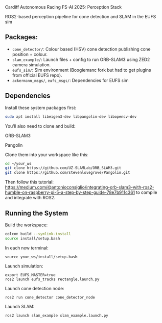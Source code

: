 Cardiff Autonomous Racing FS-AI 2025: Perception Stack

ROS2-based perception pipeline for cone detection and SLAM in the EUFS sim

## Packages:

- `cone_detector/`: Colour based (HSV) cone detection publishing cone position + colour.
- `slam_example/`: Launch files + config to run ORB-SLAM3 using ZED2 camera simulation.
- `eufs_sim/`: Sim environment (Boogiemanc fork but had to get plugins from official EUFS repo).
- `ackermann_msgs/`, `eufs_msgs/`: Dependencies for EUFS sim

## Dependencies

Install these system packages first:

```bash
sudo apt install libeigen3-dev libpangolin-dev libopencv-dev
```

You’ll also need to clone and build:

ORB-SLAM3

Pangolin

Clone them into your workspace like this:

```bash
cd ~/your_ws
git clone https://github.com/UZ-SLAMLab/ORB_SLAM3.git
git clone https://github.com/stevenlovegrove/Pangolin.git
```

Then follow this tutorial: https://medium.com/@antonioconsiglio/integrating-orb-slam3-with-ros2-humble-on-raspberry-pi-5-a-step-by-step-guide-78e7b911c361 to compile and integrate with ROS2.

## Running the System

Build the workspace:
```bash
colcon build --symlink-install
source install/setup.bash
```
In each new terminal: 
```
source your_ws/install/setup.bash
```
Launch simulation:
```
export EUFS_MASTER=true
ros2 launch eufs_tracks rectangle.launch.py
```
Launch cone detection node:
```
ros2 run cone_detector cone_detector_node
```
Launch SLAM:
```
ros2 launch slam_example slam_example.launch.py
```
